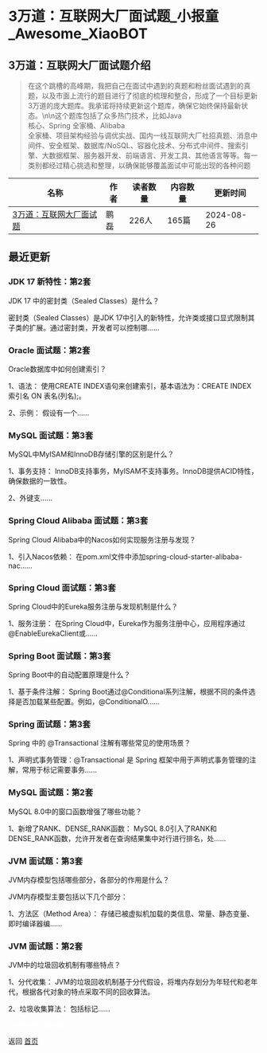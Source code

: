 # 3万道：互联网大厂面试题_小报童_Awesome_XiaoBOT

## 3万道：互联网大厂面试题介绍
> 在这个跳槽的高峰期，我把自己在面试中遇到的真题和粉丝面试遇到的真题，以及市面上流行的题目进行了彻底的梳理和整合，形成了一个目标更新3万道的庞大题库。我承诺将持续更新这个题库，确保它始终保持最新状态。\n\n这个题库包括了众多热门技术，比如Java  
核心、Spring 全家桶、Alibaba  
全家桶、项目架构经验与调优实战、国内一线互联网大厂社招真题、消息中间件、安全框架、数据库/NoSQL、容器化技术、分布式中间件、搜索引擎、大数据框架、服务器开发、前端语言、开发工具、其他语言等等。每一类别都经过精心挑选和整理，以确保能够覆盖面试中可能出现的各种问题  
  


|名称|作者|读者数量|内容数量|更新时间|
|---|---|---|---|---|
|[3万道：互联网大厂面试题](https://xiaobot.net/p/ddkk02?refer=9c3f1c95-a052-465a-9902-f6d75080262a)|鹏磊|226人|165篇|2024-08-26|

## 最近更新
### JDK 17 新特性：第2套

JDK 17 中的密封类（Sealed Classes）是什么？

密封类（Sealed Classes）是JDK 17中引入的新特性，允许类或接口显式限制其子类的扩展。通过密封类，开发者可以控制哪......

### Oracle 面试题：第2套

Oracle数据库中如何创建索引？

1、语法： 使用CREATE INDEX语句来创建索引，基本语法为：CREATE INDEX 索引名 ON 表名(列名);。

2、示例： 假设有一个......

### MySQL 面试题：第3套

MySQL中MyISAM和InnoDB存储引擎的区别是什么？

1、事务支持： InnoDB支持事务，MyISAM不支持事务。InnoDB提供ACID特性，确保数据的一致性。

2、外键支......

### Spring Cloud Alibaba 面试题：第3套

Spring Cloud Alibaba中的Nacos如何实现服务注册与发现？

1、引入Nacos依赖： 在pom.xml文件中添加spring-cloud-starter-alibaba-nac......

### Spring Cloud 面试题：第3套

Spring Cloud中的Eureka服务注册与发现机制是什么？

1、服务注册： 在Spring Cloud中，Eureka作为服务注册中心，应用程序通过@EnableEurekaClient或......

### Spring Boot 面试题：第3套

Spring Boot中的自动配置原理是什么？

1、基于条件注解： Spring
Boot通过@Conditional系列注解，根据不同的条件选择是否加载某些配置。例如，@ConditionalO......

### Spring 面试题：第3套

Spring 中的 @Transactional 注解有哪些常见的使用场景？

1、声明式事务管理：@Transactional 是 Spring 框架中用于声明式事务管理的注解，常用于标记需要事务......

### MySQL 面试题：第2套

MySQL 8.0中的窗口函数增强了哪些功能？

1、新增了RANK、DENSE_RANK函数： MySQL
8.0引入了RANK和DENSE_RANK函数，允许开发者在查询结果集中对行进行排名，处......

### JVM 面试题：第3套

JVM内存模型包括哪些部分，各部分的作用是什么？

JVM内存模型主要包括以下几个部分：

1、方法区（Method Area）： 存储已被虚拟机加载的类信息、常量、静态变量、即时编译器编......

### JVM 面试题：第2套

JVM中的垃圾回收机制有哪些特点？

1、分代收集： JVM的垃圾回收机制基于分代假设，将堆内存划分为年轻代和老年代，根据各代对象的特点采取不同的回收算法。

2、垃圾收集算法： 包括标记......


<a href="https://github.com/Reno9527/awesome-xiaobot" style="color: white; text-decoration: none;">awesome-xiaobot</a>

返回 [首页](../README.md)
